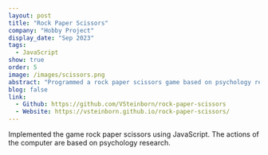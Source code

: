 ```yaml
---
layout: post
title: "Rock Paper Scissors"
company: "Hobby Project"
display_date: "Sep 2023"
tags:
  - JavaScript
show: true
order: 5
image: /images/scissors.png
abstract: "Programmed a rock paper scissors game based on psychology research in JavaScript."
blog: false
link:
  - Github: https://github.com/VSteinborn/rock-paper-scissors
  - Website: https://vsteinborn.github.io/rock-paper-scissors/
---
```


Implemented the game rock paper scissors using JavaScript. The actions of the computer are based on psychology research.
